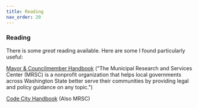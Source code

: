```yaml
---
title: Reading
nav_order: 20
---
```


### Reading

There is some *great* reading available. Here are some I found particularly useful:

[Mayor & Councilmember Handbook](https://mrsc.org/getmedia/034f13b6-7ec2-4594-b60b-efaf61dd7d10/Mayor-And-Councilmember-Handbook.pdf.aspx?ext=.pdf) ("The Municipal Research and Services Center (MRSC) is a nonprofit organization that helps local governments across Washington State better serve their communities by providing legal and policy guidance on any topic.")


[Code City Handbook](https://mrsc.org/getmedia/f96b74ab-a955-44be-8db2-8fbce16075ea/Code-City-Handbook.pdf.aspx?ext=.pdf) (Also MRSC)
